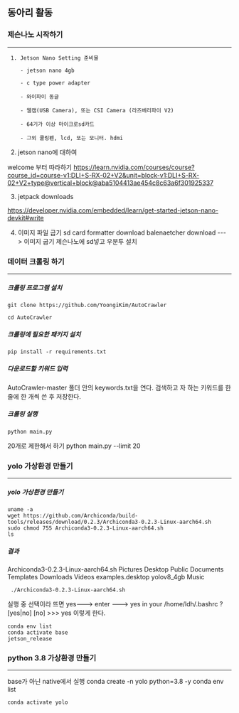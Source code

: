 ## 동아리 활동

### 제슨나노 시작하기
***
     1. Jetson Nano Setting 준비물
  
        - jetson nano 4gb
  
        - c type power adapter
  
        - 와이파이 동글
  
        - 웹캠(USB Camera), 또는 CSI Camera (라즈베리파이 V2)
  
        - 64기가 이상 마이크로sd카드
  
        - 그외 쿨링펜, lcd, 또는 모니터. hdmi

2. jetson nano에 대하여

welcome 부터 따라하기 https://learn.nvidia.com/courses/course?course_id=course-v1:DLI+S-RX-02+V2&unit=block-v1:DLI+S-RX-02+V2+type@vertical+block@aba5104413ae454c8c63a6f301925337

3. jetpack downloads

https://developer.nvidia.com/embedded/learn/get-started-jetson-nano-devkit#write

4. 이미지 파일 굽기
    sd card formatter  download
    balenaetcher download --->  이미지 굽기
    제슨나노에 sd넣고 우분투 설치

### 데이터 크롤링 하기
***

##### 크롤링 프로그램 설치
    git clone https://github.com/YoongiKim/AutoCrawler

    cd AutoCrawler
##### 크롤링에 필요한 패키지 설치
    pip install -r requirements.txt
##### 다운로드할 키워드 입력
AutoCrawler-master 폴더 안의 keywords.txt을 연다.
검색하고 자 하는 키워드를 한 줄에 한 개씩 쓴 후 저장한다.
##### 크롤링 실행
    python main.py
20개로 제한해서 하기
    python main.py --limit 20

### yolo 가상환경 만들기
***
##### yolo 가상환경 만들기
    uname -a
    wget https://github.com/Archiconda/build-tools/releases/download/0.2.3/Archiconda3-0.2.3-Linux-aarch64.sh
    sudo chmod 755 Archiconda3-0.2.3-Linux-aarch64.sh
    ls
##### 결과

  Archiconda3-0.2.3-Linux-aarch64.sh Pictures Desktop Public Documents Templates Downloads Videos examples.desktop yolov8_4gb Music

     ./Archiconda3-0.2.3-Linux-aarch64.sh
실행 중 선택이라 뜨면
yes---> enter ---> yes in your /home/ldh/.bashrc ? [yes|no] [no] >>> yes
이렇게 한다.

    conda env list
    conda activate base
    jetson_release 

    
### python 3.8 가상환경 만들기
***
base가 아닌 native에서 실행
    conda create -n yolo python=3.8 -y
    conda env list

    conda activate yolo

 
